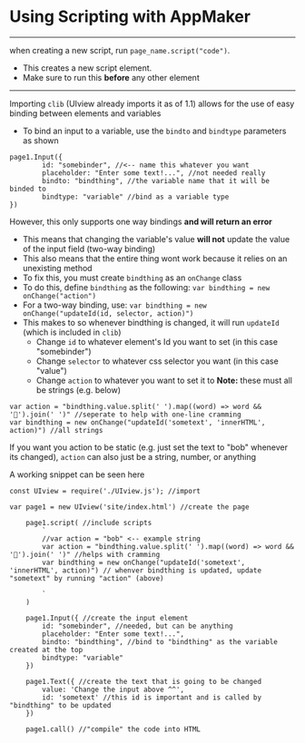 # Using Scripting with AppMaker
---
when creating a new script, run `page_name.script("code")`.
- This creates a new script element. 
- Make sure to run this **before** any other element
---
Importing `clib` (UIview already imports it as of 1.1) allows for the use of easy binding between elements and variables
- To bind an input to a variable, use the `bindto` and `bindtype` parameters as shown
```
page1.Input({
        id: "somebinder", //<-- name this whatever you want
        placeholder: "Enter some text!...", //not needed really
        bindto: "bindthing", //the variable name that it will be binded to
        bindtype: "variable" //bind as a variable type
})
```
However, this only supports one way bindings **and will return an error**
- This means that changing the variable's value **will not** update the value of the input field (two-way binding)
- This also means that the entire thing wont work because it relies on an unexisting method
- To fix this, you must create `bindthing` as an `onChange` class
- To do this, define `bindthing` as the following: `var bindthing = new onChange("action")`
- For a two-way binding, use: `var bindthing = new onChange("updateId(id, selector, action)")`
- This makes to so whenever bindthing is changed, it will run `updateId` (which is included in `clib`)
  - Change `id` to whatever element's Id you want to set (in this case "somebinder")
  - Change `selector` to whatever css selector you want (in this case "value")
  - Change `action` to whatever you want to set it to
**Note:** these must all be strings (e.g. below)
```
var action = "bindthing.value.split(' ').map((word) => word && '🍕').join(' ')" //seperate to help with one-line cramming
var bindthing = new onChange("updateId('sometext', 'innerHTML', action)") //all strings
```
If you want you action to be static (e.g. just set the text to "bob" whenever its changed), `action` can also just be a string, number, or anything

A working snippet can be seen here
```
const UIview = require('./UIview.js'); //import

var page1 = new UIview('site/index.html') //create the page

    page1.script( //include scripts
        `
        //var action = "bob" <-- example string
        var action = "bindthing.value.split(' ').map((word) => word && '🍕').join(' ')" //helps with cramming 
        var bindthing = new onChange("updateId('sometext', 'innerHTML', action)") // whenver bindthing is updated, update "sometext" by running "action" (above)
        
        `
    )

    page1.Input({ //create the input element
        id: "somebinder", //needed, but can be anything
        placeholder: "Enter some text!...",
        bindto: "bindthing", //bind to "bindthing" as the variable created at the top
        bindtype: "variable"
    })

    page1.Text({ //create the text that is going to be changed
        value: 'Change the input above ^^',
        id: 'sometext' //this id is important and is called by "bindthing" to be updated
    })

    page1.call() //"compile" the code into HTML
```
